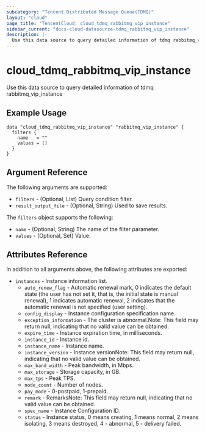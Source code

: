 ```yaml
---
subcategory: "Tencent Distributed Message Queue(TDMQ)"
layout: "cloud"
page_title: "TencentCloud: cloud_tdmq_rabbitmq_vip_instance"
sidebar_current: "docs-cloud-datasource-tdmq_rabbitmq_vip_instance"
description: |-
  Use this data source to query detailed information of tdmq rabbitmq_vip_instance
---
```


# cloud_tdmq_rabbitmq_vip_instance

Use this data source to query detailed information of tdmq rabbitmq_vip_instance

## Example Usage

```hcl
data "cloud_tdmq_rabbitmq_vip_instance" "rabbitmq_vip_instance" {
  filters {
    name   = ""
    values = []
  }
}
```

## Argument Reference

The following arguments are supported:

* `filters` - (Optional, List) Query condition filter.
* `result_output_file` - (Optional, String) Used to save results.

The `filters` object supports the following:

* `name` - (Optional, String) The name of the filter parameter.
* `values` - (Optional, Set) Value.

## Attributes Reference

In addition to all arguments above, the following attributes are exported:

* `instances` - Instance information list.
  * `auto_renew_flag` - Automatic renewal mark, 0 indicates the default state (the user has not set it, that is, the initial state is manual renewal), 1 indicates automatic renewal, 2 indicates that the automatic renewal is not specified (user setting).
  * `config_display` - Instance configuration specification name.
  * `exception_information` - The cluster is abnormal.Note: This field may return null, indicating that no valid value can be obtained.
  * `expire_time` - Instance expiration time, in milliseconds.
  * `instance_id` - Instance id.
  * `instance_name` - Instance name.
  * `instance_version` - Instance versionNote: This field may return null, indicating that no valid value can be obtained.
  * `max_band_width` - Peak bandwidth, in Mbps.
  * `max_storage` - Storage capacity, in GB.
  * `max_tps` - Peak TPS.
  * `node_count` - Number of nodes.
  * `pay_mode` - 0-postpaid, 1-prepaid.
  * `remark` - RemarksNote: This field may return null, indicating that no valid value can be obtained.
  * `spec_name` - Instance Configuration ID.
  * `status` - Instance status, 0 means creating, 1 means normal, 2 means isolating, 3 means destroyed, 4 - abnormal, 5 - delivery failed.


